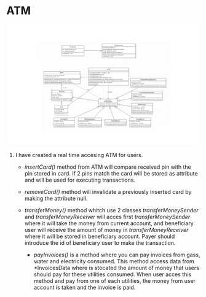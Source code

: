 # ATM

![ATMDiagram](docs/AtmDiagram.png)

1. I have created a real time accesing ATM for users.
    * _insertCard()_ method from ATM will compare received pin with the pin stored in card. If 2 pins match the card will be stored as attribute and will be used for executing transactions.
    * _removeCard()_ method will invalidate a previously inserted card by making the attribute null.
    
    * _transferMoney()_ method whitch use 2 classes _transferMoneySender_ and _transferMoneyReceiver_ will acces first _transferMoneySender_ where it will take the money from current account, and beneficiary user will receive the amount of money in _transferMoneyReceiver_ where it will be stored in beneficiary account. Payer should introduce the id of beneficary user to make the transaction.
         * _payInvoices()_ is a method where you can pay invoices from gass, water and electricity consumed. This method access data from *InvoicesData where is stocated the amount of money that users should pay for these utilities consumed. When user acces this method and pay from one of each utilities, the money from user account is taken and the invoice is paid.

